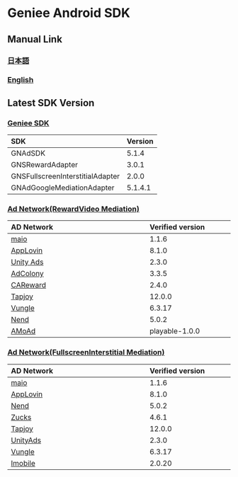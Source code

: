 # Geniee Android SDK

## Manual Link

### [日本語](SDK-Manual-ja.md)

### [English](SDK-Manual-en.md)

## Latest SDK Version
### [Geniee SDK](https://developers.geniee.co.jp/android/)

|SDK| Version |
|:--|:--|
|GNAdSDK| 5.1.4 |
|GNSRewardAdapter |3.0.1|
|GNSFullscreenInterstitialAdapter |2.0.0|
|GNAdGoogleMediationAdapter|5.1.4.1|

### [Ad Network(RewardVideo Mediation)](https://developers.geniee.co.jp/android/reward/)

| AD Network　　　　　　　　　　　　　 | Verified version　　　　|
|:-----------|:------------|
| [maio](https://developers.geniee.co.jp/android/reward/mediation/RewardVideo-Ads-Integration-ADNW-Maio-For-Android.html) | 1.1.6 |
| [AppLovin](https://developers.geniee.co.jp/android/reward/mediation/RewardVideo-Ads-Integration-ADNW-Applovin-For-Android.html) | 8.1.0 | 
| [Unity Ads](https://developers.geniee.co.jp/android/reward/mediation/RewardVideo-Ads-Integration-ADNW-UnityAds-For-Android.html) | 2.3.0 | 
| [AdColony](https://developers.geniee.co.jp/android/reward/mediation/RewardVideo-Ads-Integration-ADNW-AdColony-For-Android.html) | 3.3.5 | 
| [CAReward](https://developers.geniee.co.jp/android/reward/mediation/RewardVideo-Ads-Integration-ADNW-CAReward-For-Android.html) | 2.4.0 | 
| [Tapjoy](https://developers.geniee.co.jp/android/reward/mediation/RewardVideo-Ads-Integration-ADNW-Tapjoy-For-Android.html) | 12.0.0 | 
| [Vungle](https://developers.geniee.co.jp/android/reward/mediation/RewardVideo-Ads-Integration-ADNW-Vungle-For-Android.html) | 6.3.17 | 
| [Nend](https://developers.geniee.co.jp/android/reward/mediation/RewardVideo-Ads-Integration-ADNW-Nend-For-Android.html) | 5.0.2 | 
| [AMoAd](https://developers.geniee.co.jp/android/reward/mediation/RewardVideo-Ads-Integration-ADNW-Amoad-For-Android.html) | playable-1.0.0 | 

### [Ad Network(FullscreenInterstitial Mediation)](https://developers.geniee.co.jp/android/fullscreen-interstitial/)

| AD Network　　　　　　　　　　　　　 | Verified version　　　　|
|:-----------|:------------|
| [maio](https://developers.geniee.co.jp/android/fullscreen-interstitial/mediation/FullscreenInterstitial-Ads-Integration-ADNW-Maio-For-Android.html) | 1.1.6 |
| [AppLovin](https://developers.geniee.co.jp/android/fullscreen-interstitial/mediation/FullscreenInterstitial-Ads-Integration-ADNW-Applovin-For-Android.html) | 8.1.0 | 
| [Nend](https://developers.geniee.co.jp/android/fullscreen-interstitial/mediation/FullscreenInterstitial-Ads-Integration-ADNW-Nend-For-Android.html) | 5.0.2 | 
| [Zucks](https://developers.geniee.co.jp/android/fullscreen-interstitial/mediation/FullscreenInterstitial-Ads-Integration-ADNW-Zucks-For-Android.html) | 4.6.1 |  
| [Tapjoy](https://developers.geniee.co.jp/android/fullscreen-interstitial/mediation/FullscreenInterstitial-Ads-Integration-ADNW-Tapjoy-For-Android.html) | 12.0.0 |
| [UnityAds](https://developers.geniee.co.jp/android/fullscreen-interstitial/mediation/FullscreenInterstitial-Ads-Integration-ADNW-UnityAds-For-Android.html) | 2.3.0 |
| [Vungle](https://developers.geniee.co.jp/android/fullscreen-interstitial/mediation/FullscreenInterstitial-Ads-Integration-ADNW-Vungle-For-Android.html) | 6.3.17 |
| [Imobile](https://developers.geniee.co.jp/android/fullscreen-interstitial/mediation/FullscreenInterstitial-Ads-Integration-ADNW-Imobile-For-Android.html) | 2.0.20 |

